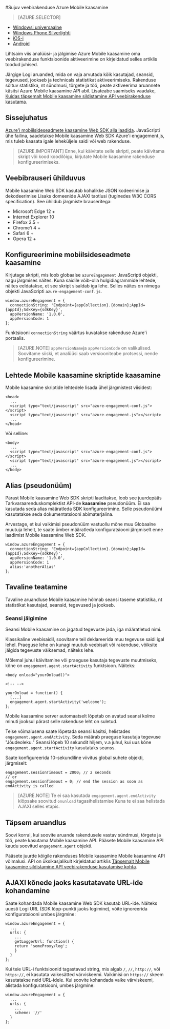 <properties
    pageTitle="Azure'i Mobile kaasamine Web SDK integreerimine | Microsoft Azure'i"
    description="Uusimate värskenduste ja Azure Mobile kaasamine Web SDK kord"
    services="mobile-engagement"
    documentationCenter="mobile"
    authors="piyushjo"
    manager="erikre"
    editor="" />

<tags
    ms.service="mobile-engagement"
    ms.workload="mobile"
    ms.tgt_pltfrm="web"
    ms.devlang="js"
    ms.topic="article"
    ms.date="02/29/2016"
    ms.author="piyushjo" />

#<a name="integrate-azure-mobile-engagement-in-a-web-application"></a>Sujuv veebirakenduse Azure Mobile kaasamine

> [AZURE.SELECTOR]
- [Windowsi universaalne](mobile-engagement-windows-store-integrate-engagement.md)
- [Windows Phone Silverlighti](mobile-engagement-windows-phone-integrate-engagement.md)
- [iOS-i](mobile-engagement-ios-integrate-engagement.md)
- [Android](mobile-engagement-android-integrate-engagement.md)

Lihtsaim viis analüüsi- ja jälgimise Azure Mobile kaasamine oma veebirakenduse funktsioonide aktiveerimine on kirjeldatud selles artiklis toodud juhised.

Järgige Logi aruanded, mida on vaja arvutada kõik kasutajad, seansid, tegevused, jookseb ja technicals statistikat aktiveerimiseks. Rakenduse sõltuv statistika, nt sündmusi, tõrgete ja töö, peate aktiveerima aruannete käsitsi Azure Mobile kaasamine API abil. Lisateabe saamiseks vaadake, [Kuidas täpsemalt Mobile kaasamine sildistamine API veebirakenduse kasutama](mobile-engagement-web-use-engagement-api.md).

## <a name="introduction"></a>Sissejuhatus

[Azure'i mobiilsideseadmete kaasamine Web SDK alla laadida](http://aka.ms/P7b453).
JavaScripti ühe failina, saadetakse Mobile kaasamine Web SDK Azure'i engagement.js, mis tuleb kaasata igale leheküljele saidi või web rakenduse.

> [AZURE.IMPORTANT] Enne, kui käivitate selle skripti, peate käivitama skript või kood koodilõigu, kirjutate Mobile kaasamine rakenduse konfigureerimiseks.

## <a name="browser-compatibility"></a>Veebibrauseri ühilduvus

Mobile kaasamine Web SDK kasutab kohalikke JSON kodeerimise ja dekodeerimise Lisaks domeenide AJAXI taotlusi (tuginedes W3C CORS specification). See ühildub järgmiste brauseritega:

* Microsoft Edge 12 +
* Internet Explorer 10
* Firefox 3.5 +
* Chrome'i 4 +
* Safari 6 +
* Opera 12 +

## <a name="configure-mobile-engagement"></a>Konfigureerimine mobiilsideseadmete kaasamine

Kirjutage skripti, mis loob globaalse `azureEngagement` JavaScripti objekti, nagu järgmises näites. Kuna saidile võib-olla hulgidiagrammide lehtede, näites eeldatakse, et see skript sisaldab iga lehe. Selles näites on nimega objekti JavaScripti `azure-engagement-conf.js`.

    window.azureEngagement = {
      connectionString: 'Endpoint={appCollection}.{domain};AppId={appId};SdkKey={sdkKey}',
      appVersionName: '1.0.0',
      appVersionCode: 1
    };

Funktsiooni `connectionString` väärtus kuvatakse rakenduse Azure'i portaalis.

> [AZURE.NOTE] `appVersionName`ja `appVersionCode` on valikulised. Soovitame siiski, et analüüsi saab versiooniteabe protsessi, nende konfigureerimine.

## <a name="include-mobile-engagement-scripts-in-your-pages"></a>Lehtede Mobile kaasamine skriptide kaasamine
Mobile kaasamine skriptide lehtedele lisada ühel järgmistest viisidest:

    <head>
      ...
      <script type="text/javascript" src="azure-engagement-conf.js"></script>
      <script type="text/javascript" src="azure-engagement.js"></script>
      ...
    </head>

Või selline:

    <body>
      ...
      <script type="text/javascript" src="azure-engagement-conf.js"></script>
      <script type="text/javascript" src="azure-engagement.js"></script>
      ...
    </body>

## <a name="alias"></a>Alias (pseudonüüm)

Pärast Mobile kaasamine Web SDK skripti laaditakse, loob see juurdepääs Tarkvaraarenduskomplektist API-de **kaasamine** pseudonüüm. Ei saa kasutada seda alias määratleda SDK konfigureerimine. Selle pseudonüümi kasutatakse seda dokumentatsiooni abimaterjalina.

Arvestage, et kui vaikimisi pseudonüüm vastuollu mõne muu Globaalne muutuja lehelt, te saate ümber määratleda konfiguratsiooni järgmiselt enne laadimist Mobile kaasamine Web SDK.

    window.azureEngagement = {
      connectionString: 'Endpoint={appCollection}.{domain};AppId={appId};SdkKey={sdkKey}',
      appVersionName: '1.0.0',
      appVersionCode: 1
      alias:'anotherAlias'
    };

## <a name="basic-reporting"></a>Tavaline teatamine

Tavaline aruandluse Mobile kaasamine hõlmab seansi taseme statistika, nt statistikat kasutajad, seansid, tegevused ja jookseb.

### <a name="session-tracking"></a>Seansi jälgimine

Seansi Mobile kaasamine on jagatud tegevuste jada, iga määratletud nimi.

Klassikaline veebisaidil, soovitame teil deklareerida muu tegevuse saidi igal lehel. Praeguse lehe on kunagi muutub veebisait või rakenduse, võiksite jälgida tegevuste väiksemad, näiteks lehe.

Mõlemal juhul käivitamine või praeguse kasutaja tegevuste muutmiseks, kõne on `engagement.agent.startActivity` funktsioon. Näiteks:

    <body onload="yourOnload()">

    <!-- -->

    yourOnload = function() {
      [...]
      engagement.agent.startActivity('welcome');
    };

Mobile kaasamine server automaatselt lõpetab on avatud seansi kolme minuti jooksul pärast selle rakenduse leht on suletud.

Teise võimalusena saate lõpetada seansi käsitsi, helistades `engagement.agent.endActivity`. Seda määrab praeguse kasutaja tegevuse "Jõudeoleku."  Seansi lõpeb 10 sekundit hiljem, v.a juhul, kui uus kõne `engagement.agent.startActivity` kasutataks seanss.

Saate konfigureerida 10-sekundiline viivitus global suhete objekti, järgmiselt:

    engagement.sessionTimeout = 2000; // 2 seconds
    // or
    engagement.sessionTimeout = 0; // end the session as soon as endActivity is called

> [AZURE.NOTE] Te ei saa kasutada `engagement.agent.endActivity` klõpsake soovitud `onunload` tagasihelistamise Kuna te ei saa helistada AJAXI selles etapis.

## <a name="advanced-reporting"></a>Täpsem aruandlus

Soovi korral, kui soovite aruande rakendusele vastav sündmusi, tõrgete ja töö, peate kasutama Mobile kaasamine API. Pääsete Mobile kaasamine API kaudu soovitud `engagement.agent` objekti.

Pääsete juurde kõigile rakenduses Mobile kaasamine Mobile kaasamine API võimalusi. API on üksikasjalikult kirjeldatud artiklis [Täpsemalt Mobile kaasamine sildistamine API veebirakenduse kasutamise kohta](mobile-engagement-web-use-engagement-api.md).

## <a name="customize-the-urls-used-for-ajax-calls"></a>AJAXI kõnede jaoks kasutatavate URL-ide kohandamine

Saate kohandada Mobile kaasamine Web SDK kasutab URL-ide. Näiteks uuesti Logi URL (SDK lõpp-punkti jaoks logimine), võite ignoreerida konfiguratsiooni umbes järgmine:

    window.azureEngagement = {
      ...
      urls: {
        ...        
        getLoggerUrl: function() {
        return 'someProxy/log';
        }
      }
    };

Kui teie URL-i funktsioonid tagastavad string, mis algab `/`, `//`, `http://`, või `https://`, ei kasutata vaikesätted värviskeemi. Vaikimisi on `https://` skeem kasutatakse neid URL-idele. Kui soovite kohandada vaike värviskeemi, alistada konfiguratsiooni, umbes järgmine:

    window.azureEngagement = {
      ...
      urls: {
        ...      
        scheme: '//'
      }
    };
